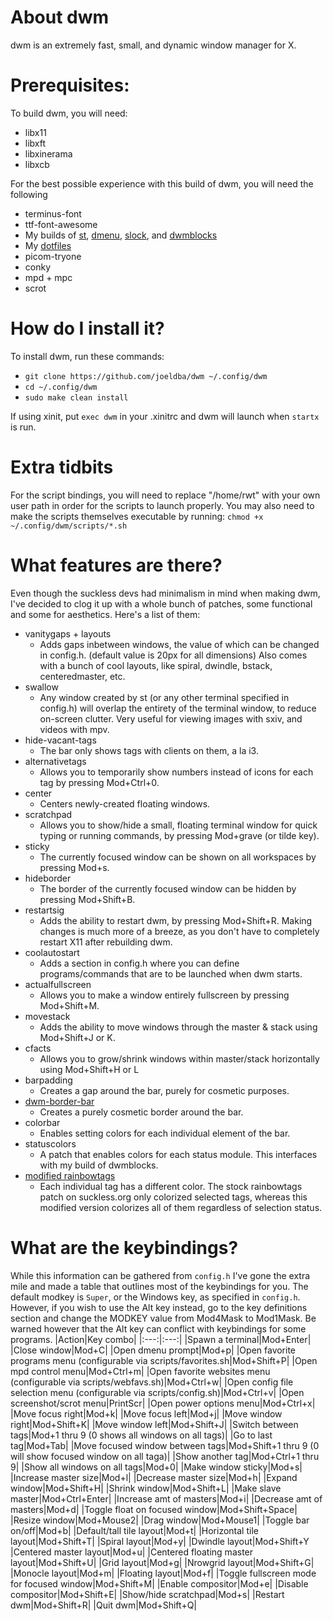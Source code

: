 # About dwm
dwm is an extremely fast, small, and dynamic window manager for X.

# Prerequisites:
To build dwm, you will need:
* libx11
* libxft
* libxinerama
* libxcb

For the best possible experience with this build of dwm, you will need the following
* terminus-font
* ttf-font-awesome
* My builds of [st](https://github.com/joeldba/st), [dmenu](https://github.com/joeldba/dmenu), [slock](https://github.com/joeldba/slock), and [dwmblocks](https://github.com/joeldba/dwmblocks)
* My [dotfiles](https://github.com/joeldba/dotfiles)
* picom-tryone
* conky
* mpd + mpc
* scrot

# How do I install it?
To install dwm, run these commands:

* `git clone https://github.com/joeldba/dwm ~/.config/dwm`
* `cd ~/.config/dwm`
* `sudo make clean install`

If using xinit, put `exec dwm` in your .xinitrc and dwm will launch when `startx` is run.

# Extra tidbits
For the script bindings, you will need to replace "/home/rwt" with your own user path in order for the scripts to launch properly.
You may also need to make the scripts themselves executable by running:
`chmod +x ~/.config/dwm/scripts/*.sh`

# What features are there?
Even though the suckless devs had minimalism in mind when making dwm, I've decided to clog it up with a whole bunch of patches, some functional and some for aesthetics. Here's a list of them:
* vanitygaps + layouts
  * Adds gaps inbetween windows, the value of which can be changed in config.h. (default value is 20px for all dimensions) Also comes with a bunch of cool layouts, like spiral, dwindle, bstack, centeredmaster, etc. 
* swallow
  * Any window created by st (or any other terminal specified in config.h) will overlap the entirety of the terminal window, to reduce on-screen clutter. Very useful for viewing images with sxiv, and videos with mpv.
* hide-vacant-tags
  * The bar only shows tags with clients on them, a la i3.
* alternativetags
  * Allows you to temporarily show numbers instead of icons for each tag by pressing Mod+Ctrl+0.
* center
  * Centers newly-created floating windows.
* scratchpad
  * Allows you to show/hide a small, floating terminal window for quick typing or running commands, by pressing Mod+grave (or tilde key).
* sticky
  * The currently focused window can be shown on all workspaces by pressing Mod+s.
* hideborder
  * The border of the currently focused window can be hidden by pressing Mod+Shift+B.
* restartsig
  * Adds the ability to restart dwm, by pressing Mod+Shift+R. Making changes is much more of a breeze, as you don't have to completely restart X11 after rebuilding dwm.
* coolautostart
  * Adds a section in config.h where you can define programs/commands that are to be launched when dwm starts.
* actualfullscreen
  * Allows you to make a window entirely fullscreen by pressing Mod+Shift+M.
* movestack
  * Adds the ability to move windows through the master & stack using Mod+Shift+J or K.
* cfacts
  * Allows you to grow/shrink windows within master/stack horizontally using Mod+Shift+H or L
* barpadding
  * Creates a gap around the bar, purely for cosmetic purposes.
* [dwm-border-bar](https://codemadness.org/paste/dwm-border-bar.patch)
  * Creates a purely cosmetic border around the bar. 
* colorbar
  * Enables setting colors for each individual element of the bar.
* statuscolors
  * A patch that enables colors for each status module. This interfaces with my build of dwmblocks. 
* [modified rainbowtags](https://pastebin.com/MpYmWZyp)
  * Each individual tag has a different color. The stock rainbowtags patch on suckless.org only colorized selected tags, whereas this modified version colorizes all of them regardless of selection status. 

# What are the keybindings?
While this information can be gathered from `config.h` I've gone the extra mile and made a table that outlines most of the keybindings for you. The default modkey is `Super`, or the Windows key, as specified in `config.h`. 
However, if you wish to use the Alt key instead, go to the key definitions section and change the MODKEY value from Mod4Mask to Mod1Mask. Be warned however that the Alt key can conflict with keybindings for some programs.
|Action|Key combo|
|:---:|:---:|
|Spawn a terminal|Mod+Enter|
|Close window|Mod+C|
|Open dmenu prompt|Mod+p|
|Open favorite programs menu (configurable via scripts/favorites.sh|Mod+Shift+P|
|Open mpd control menu|Mod+Ctrl+m|
|Open favorite websites menu (configurable via scripts/webfavs.sh)|Mod+Ctrl+w|
|Open config file selection menu (configurable via scripts/config.sh)|Mod+Ctrl+v|
|Open screenshot/scrot menu|PrintScr|
|Open power options menu|Mod+Ctrl+x|
|Move focus right|Mod+k|
|Move focus left|Mod+j|
|Move window right|Mod+Shift+K|
|Move window left|Mod+Shift+J|
|Switch between tags|Mod+1 thru 9 (0 shows all windows on all tags)|
|Go to last tag|Mod+Tab|
|Move focused window between tags|Mod+Shift+1 thru 9 (0 will show focused window on all taga)|
|Show another tag|Mod+Ctrl+1 thru 9|
|Show all windows on all tags|Mod+0|
|Make window sticky|Mod+s|
|Increase master size|Mod+l|
|Decrease master size|Mod+h|
|Expand window|Mod+Shift+H|
|Shrink window|Mod+Shift+L|
|Make slave master|Mod+Ctrl+Enter|
|Increase amt of masters|Mod+i|
|Decrease amt of masters|Mod+d|
|Toggle float on focused window|Mod+Shift+Space|
|Resize window|Mod+Mouse2|
|Drag window|Mod+Mouse1|
|Toggle bar on/off|Mod+b|
|Default/tall tile layout|Mod+t|
|Horizontal tile layout|Mod+Shift+T|
|Spiral layout|Mod+y|
|Dwindle layout|Mod+Shift+Y
|Centered master layout|Mod+u|
|Centered floating master layout|Mod+Shift+U|
|Grid layout|Mod+g|
|Nrowgrid layout|Mod+Shift+G|
|Monocle layout|Mod+m|
|Floating layout|Mod+f|
|Toggle fullscreen mode for focused window|Mod+Shift+M|
|Enable compositor|Mod+e|
|Disable compositor|Mod+Shift+E|
|Show/hide scratchpad|Mod+s|
|Restart dwm|Mod+Shift+R|
|Quit dwm|Mod+Shift+Q|


